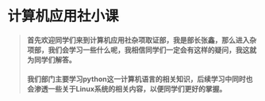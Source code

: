 # 计算机应用社小课
>#### 首先欢迎同学们来到计算机应用社杂项取证部，我是部长张鑫，那么进入杂项部，我们会学习一些什么呢，我相信同学们一定会有这样的疑问，我这就为同学们解答。
>#### 我们部门主要学习python这一计算机语言的相关知识，后续学习中同时也会渗透一些关于Linux系统的相关内容，以便同学们更好的掌握。
